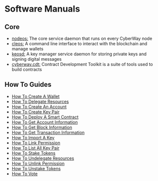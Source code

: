 # Software Manuals

## Core
 * [nodeos:](/software_manuals/core/nodeos.md) The core service daemon that runs on every CyberWay node
 * [cleos:](/software_manuals/core/cleos.md) A command line interface to interact with the blockchain and manage wallets
 * [keosd:](/software_manuals/core/keosd.md) A key manager service daemon for storing private keys and signing digital messages
 * [cyberway.cdt:](https://doxygen-cdt.cyberway.io) Contract Development Toolkit is a suite of tools used to build contracts

## How To Guides
 * [How To Create A Wallet](/software_manuals/how_to_guides/create_wallet.md)
 * [How To Delegate Resources](/software_manuals/how_to_guides/delegate_resources.md)
 * [How To Create An Account](/software_manuals/how_to_guides/create_account.md)
 * [How To Create Key Pair](/software_manuals/how_to_guides/create_key_pair.md)
 * [How To Deploy A Smart Contract](/software_manuals/how_to_guides/deploy_smart_contract.md)
 * [How To Get Account Information](/software_manuals/how_to_guides/get_account_information.md)
 * [How To Get Block Information](/software_manuals/how_to_guides/get_block_information.md)
 * [How To Get Transaction Information](/software_manuals/how_to_guides/get_transaction_information.md)
 * [How To Import A Key](/software_manuals/how_to_guides/import_key.md)
 * [How To Link Permission](/software_manuals/how_to_guides/link_permission.md)
 * [How To List All Key Pair](/software_manuals/how_to_guides/list_all_key_pair.md)
 * [How To Stake Tokens](/software_manuals/how_to_guides/stake_tokens.md)
 * [How To Undelegate Resources](/software_manuals/how_to_guides/undelegate_resources.md)
 * [How To Unlink Permission](/software_manuals/how_to_guides/unlink_permission.md)
 * [How To Unstake Tokens](/software_manuals/how_to_guides/unstake_tokens.md)
 * [How To Vote](/software_manuals/how_to_guides/vote.md)
